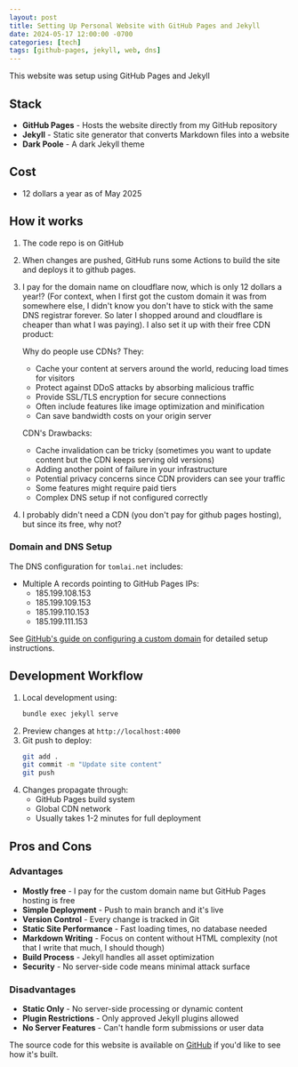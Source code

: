 ```yaml
---
layout: post
title: Setting Up Personal Website with GitHub Pages and Jekyll
date: 2024-05-17 12:00:00 -0700
categories: [tech]
tags: [github-pages, jekyll, web, dns]
---
```


This website was setup using GitHub Pages and Jekyll

## Stack

- **GitHub Pages** - Hosts the website directly from my GitHub repository
- **Jekyll** - Static site generator that converts Markdown files into a website
- **Dark Poole** - A dark Jekyll theme

## Cost
- 12 dollars a year as of May 2025

## How it works
1. The code repo is on GitHub
2. When changes are pushed, GitHub runs some Actions to build the site and deploys it to github pages. 
3. I pay for the domain name on cloudflare now, which is only 12 dollars a year!? (For context, when I first got the custom domain it was from somewhere else, I didn't know you don't have to stick with the same DNS registrar forever. So later I shopped around and cloudflare is cheaper than what I was paying). I also set it up with their free CDN product:

   Why do people use CDNs? They:
   - Cache your content at servers around the world, reducing load times for visitors
   - Protect against DDoS attacks by absorbing malicious traffic
   - Provide SSL/TLS encryption for secure connections
   - Often include features like image optimization and minification
   - Can save bandwidth costs on your origin server

   CDN's Drawbacks:
   - Cache invalidation can be tricky (sometimes you want to update content but the CDN keeps serving old versions)
   - Adding another point of failure in your infrastructure
   - Potential privacy concerns since CDN providers can see your traffic
   - Some features might require paid tiers
   - Complex DNS setup if not configured correctly

4. I probably didn't need a CDN (you don't pay for github pages hosting), but since its free, why not?

### Domain and DNS Setup

The DNS configuration for `tomlai.net` includes:
- Multiple A records pointing to GitHub Pages IPs:
  - 185.199.108.153
  - 185.199.109.153
  - 185.199.110.153
  - 185.199.111.153

See [GitHub's guide on configuring a custom domain](https://docs.github.com/en/pages/configuring-a-custom-domain-for-your-github-pages-site/managing-a-custom-domain-for-your-github-pages-site?versionId=free-pro-team%40latest&productId=pages&restPage=configuring-a-custom-domain-for-your-github-pages-site%2Cabout-custom-domains-and-github-pages) for detailed setup instructions.


## Development Workflow

1. Local development using:
   ```bash
   bundle exec jekyll serve
   ```
2. Preview changes at `http://localhost:4000`
3. Git push to deploy:
   ```bash
   git add .
   git commit -m "Update site content"
   git push
   ```
4. Changes propagate through:
   - GitHub Pages build system
   - Global CDN network
   - Usually takes 1-2 minutes for full deployment

## Pros and Cons

### Advantages
- **Mostly free** - I pay for the custom domain name but GitHub Pages hosting is free
- **Simple Deployment** - Push to main branch and it's live
- **Version Control** - Every change is tracked in Git
- **Static Site Performance** - Fast loading times, no database needed
- **Markdown Writing** - Focus on content without HTML complexity (not that I write that much, I should though)
- **Build Process** - Jekyll handles all asset optimization
- **Security** - No server-side code means minimal attack surface

### Disadvantages
- **Static Only** - No server-side processing or dynamic content
- **Plugin Restrictions** - Only approved Jekyll plugins allowed
- **No Server Features** - Can't handle form submissions or user data

The source code for this website is available on [GitHub](https://github.com/tomtclai/tomlai.net) if you'd like to see how it's built. 
